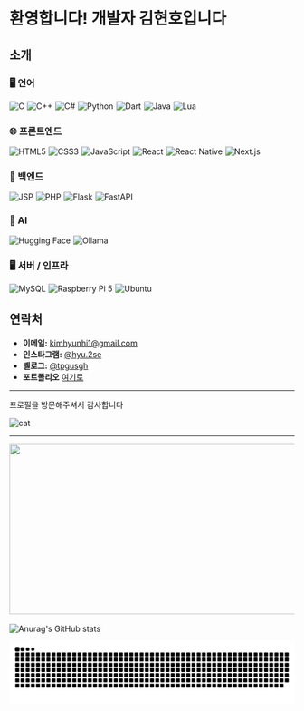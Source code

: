 # 환영합니다! 개발자 김현호입니다

## 소개
### 🖥️ 언어
<div style="display:flex; flex-wrap:wrap; gap: 5px;"> 
<img alt="C" src ="https://img.shields.io/badge/C-A8B9CC.svg?&style=for-the-badge&logo=C&logoColor=white"/> 
<img alt="C++" src ="https://img.shields.io/badge/C++-A8B9CC.svg?&style=for-the-badge&logo=C%2B%2B&logoColor=white"/> 
<img alt="C#" src="https://img.shields.io/badge/C%23-239120.svg?style=for-the-badge&logo=csharp&logoColor=white" /> 
<img alt="Python" src ="https://img.shields.io/badge/Python-3776AB.svg?&style=for-the-badge&logo=Python&logoColor=white"/> 
<img alt="Dart" src="https://img.shields.io/badge/Dart-0175C2.svg?style=for-the-badge&logo=dart&logoColor=white" /> 
<img alt="Java" src="https://img.shields.io/badge/Java-007396.svg?style=for-the-badge&logo=openjdk&logoColor=white" />
<img alt="Lua" src="https://img.shields.io/badge/Lua-2C2D72.svg?style=for-the-badge&logo=lua&logoColor=white" /> 
</div>

### 🌐 프론트엔드
<div style="display:flex; flex-wrap:wrap; gap: 5px;">
<img alt="HTML5" src ="https://img.shields.io/badge/HTML5-E34F26.svg?&style=for-the-badge&logo=HTML5&logoColor=white"/> 
<img alt="CSS3" src ="https://img.shields.io/badge/CSS3-1572B6.svg?&style=for-the-badge&logo=CSS3&logoColor=white"/> 
<img alt="JavaScript" src ="https://img.shields.io/badge/JavaScript-F7DF1E.svg?&style=for-the-badge&logo=JavaScript&logoColor=black"/> 
<img alt="React" src ="https://img.shields.io/badge/React-61DAFB.svg?&style=for-the-badge&logo=React&logoColor=white"/> 
<img alt="React Native" src ="https://img.shields.io/badge/React%20Native-61DAFB.svg?&style=for-the-badge&logo=React&logoColor=white"/> 
<img alt="Next.js" src="https://img.shields.io/badge/Next.js-000000.svg?style=for-the-badge&logo=nextdotjs&logoColor=white" /> 
</div>

### 🔧 백엔드
<div style="display:flex; flex-wrap:wrap; gap: 5px;">
<img alt="JSP" src="https://img.shields.io/badge/JSP-007396.svg?style=for-the-badge&logo=java&logoColor=white" /> 
<img alt="PHP" src="https://img.shields.io/badge/PHP-777BB4.svg?style=for-the-badge&logo=php&logoColor=white" /> 
<img alt="Flask" src="https://img.shields.io/badge/Flask-000000.svg?style=for-the-badge&logo=flask&logoColor=white" />
<img alt="FastAPI" src="https://img.shields.io/badge/FastAPI-009688.svg?style=for-the-badge&logo=fastapi&logoColor=white" /> 
</div>

### 🧠 AI
<div style="display:flex; flex-wrap:wrap; gap: 5px;">
<img alt="Hugging Face" src="https://img.shields.io/badge/HuggingFace-FCC72C.svg?style=for-the-badge&logo=huggingface&logoColor=black" />
<img alt="Ollama" src="https://img.shields.io/badge/Ollama-000000.svg?style=for-the-badge&logoColor=white" />
</div>

### 🖥️ 서버 / 인프라
<div style="display:flex; flex-wrap:wrap; gap: 5px;"> 
<img alt="MySQL" src="https://img.shields.io/badge/MySQL-000000.svg?&style=for-the-badge&logo=mysql&logoColor=white"/>
<img alt="Raspberry Pi 5" src="https://img.shields.io/badge/Pi5-C51A4A.svg?style=for-the-badge&logo=raspberrypi&logoColor=white" />
<img alt="Ubuntu" src="https://img.shields.io/badge/Ubuntu-E95420.svg?style=for-the-badge&logo=ubuntu&logoColor=white" />
</div>

## 연락처

- **이메일:** [kimhyunhi1@gmail.com](mailto:justn.hyeok@gmail.com)
- **인스타그램:** [@hyu.2se](https://www.instagram.com/hyu.2se)
- **벨로그:** [@tpgusgh](https://velog.io/@tpgusgh/posts)
- **포트폴리오** [여기로](https://observant-agreement-17f.notion.site/15fbd5ffe3fa800398deef388bc7707e?pvs=4)
<hr>
프로필을 방문해주셔서 감사합니다

![cat](https://media.tenor.com/CnP64S7lszwAAAAj/meme-cat-cat-meme.gif) <hr>



<a href="https://www.gitanimals.org/en_US?utm_medium=image&utm_source=tpgusgh&utm_content=farm">
<img
  src="https://render.gitanimals.org/farms/tpgusgh"
  width="600"
  height="300"
/>
</a>


![Anurag's GitHub stats](https://github-readme-stats.vercel.app/api?username=tpgusgh&show_icons=true&theme=synthwave)

<p align="center">
  <img alt="github-snake-dark" src="https://raw.githubusercontent.com/tpgusgh/github-snake/1a2c8c1e47cd689156ea436e9c392a9fe4387270/github-snake-dark.svg" />
</p>


